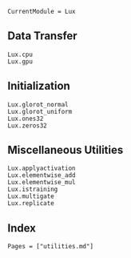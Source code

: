 ```@meta
CurrentModule = Lux
```

## Data Transfer

```@docs
Lux.cpu
Lux.gpu
```

## Initialization

```@docs
Lux.glorot_normal
Lux.glorot_uniform
Lux.ones32
Lux.zeros32
```

## Miscellaneous Utilities

```@docs
Lux.applyactivation
Lux.elementwise_add
Lux.elementwise_mul
Lux.istraining
Lux.multigate
Lux.replicate
```

## Index

```@index
Pages = ["utilities.md"]
```
